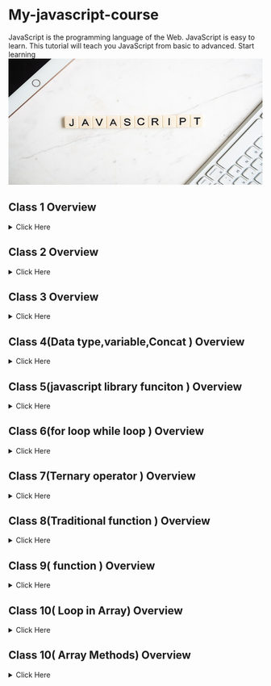 
# My-javascript-course
JavaScript is the programming language of the Web. JavaScript is easy to learn. This tutorial will teach you JavaScript from basic to advanced. Start learning
<img src='./img/javascript.jpg' width='900' height= '250' >

## Class 1 Overview
<details>
<summary>Click Here </summary>

### Math 
- Math.round(x)	Returns x rounded to its nearest integer
- Math.ceil(x)	Returns x rounded up to its nearest integer
- Math.floor(x)	Returns x rounded down to its nearest integer
- Math.trunc(x)	Returns the integer part of x (new in ES6)

`javascript `
```javascript

        console.log('javascript');
        let m = Math.round(4.4);
        console.log(m);

```
1. item1
2. item2
    1. item2.1
3. item3
### text list

- [x] text1
- [x] text1
- [] text1
</details>



## Class 2 Overview
<details>
<summary>Click Here </summary>

__Problem solving__
1. Random number generate(1 to 6)
2. student name sort ascending way
3. number array sort small to large
4. Find leap yary
5. Find vowel letter 
6. Find dublicate number in a array
</details>

## Class 3 Overview
<details>
<summary>Click Here </summary>

__Boolean Values__  
Very often, in programming, you will need a data type that can only have one of two values, like
- YES / NO
- ON / OFF
- TRUE / FALSE
For this, JavaScript has a Boolean data type. It can only take the values true or false.
</details>

## Class 4(Data type,variable,Concat ) Overview
<details>
<summary>Click Here </summary>

__Data Type__  

- String
- Number
- Object
- Boolean

__variable Type__  
4 Ways to Declare a JavaScript Variable:
- Using var
- Using let
- Using const
- Using nothing  
__Concat__

`javascript `
```javascript

       let fristName = "nur naby";
        let lestName = " sohag";

        document.write(fristName + lestName);
        document.write("My name is " + fristName + "sohag .");

```
</details>

## Class 5(javascript library funciton ) Overview
<details>
<summary>Click Here </summary>

__library function__  

- length
- CharAt
- conCat
- toupperCase
- toLowerCase
- slice

</details>

## Class 6(for loop while loop ) Overview
<details>
<summary>Click Here </summary>

__for loop__  
`javascript `
```javascript
        // for loop syntex
        for (var x = 1; x <= 9; x++) {
            document.write(x);
        }

         i = 1;
        var sum2 = 0;
        while (i <= 50) {
            if (i % 3 == 0 && i % 5 == 0) {
                sum2 = sum2 + i;
                document.write(i);
            }
            i = i + 1;

        }
        document.write(sum2);

```
</details>

## Class 7(Ternary operator ) Overview
<details>
<summary>Click Here </summary>

__Ternary operator__  
`javascript `
```javascript
        var num = Number(prompt("Enter your number :"));
        var reault = num > 0 ? "positive" : "negative";
        document.write(reault);

```
</details>

## Class 8(Traditional function ) Overview
<details>
<summary>Click Here </summary>

__Traditional function__  
`javascript `
```javascript
     //sum function 
        function sum(num1, num2) {
            var sum = num1 + num2;
            return sum;
        }
        console.log(sum(4, 4));
        //substraction function
        function sub(num1, num2) {
            $result = num1 - num2;
            document.write("substractin:" + $result + "<br>");
        }
        sub(10, 5);

```
</details>

## Class 9( function ) Overview
<details>
<summary>Click Here </summary>

__Traditional function__  
`javascript `
```javascript
    //IIFES---(Immediately Invokeable Function Expressions)
     (function dispaly() {
            console.log("hello function");
        })();

         // Funciton Espression
        const dispoay2 = function displayMes() {
            console.log('hi i am ');
        }
        dispoay2();

```
</details>

## Class 10( Loop in Array) Overview
<details>
<summary>Click Here </summary>

__Loop in Array__  
`javascript `
```javascript
     let names = ["sohag", "atik", "manik", "jakir", "kabir"];
        var number = [1, 2];
        var sum = 0;
        for (let x = 0; x <= 5; x++) {
            console.log(names[x]);


        }

```
</details>

## Class 10( Array Methods) Overview
<details>
<summary>Click Here </summary>

__Array Methods__  
`javascript `
```javascript
    

```
</details>

